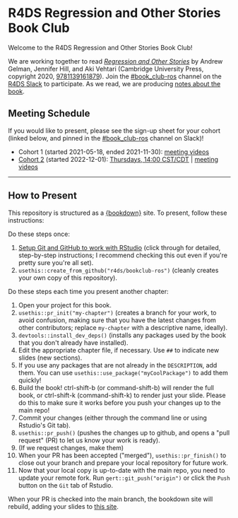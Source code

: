 # R4DS Regression and Other Stories Book Club

Welcome to the R4DS Regression and Other Stories Book Club!

We are working together to read [_Regression and Other Stories_](https://avehtari.github.io/ROS-Examples/) by Andrew Gelman, Jennifer Hill, and Aki Vehtari (Cambridge University Press, copyright 2020, [9781139161879](https://doi.org/10.1017/9781139161879)).
Join the [#book_club-ros](https://rfordatascience.slack.com/archives/C01V8RJ4J0M) channel on the [R4DS Slack](https://r4ds.io/join) to participate.
As we read, we are producing [notes about the book](https://r4ds.io/ros).

## Meeting Schedule

If you would like to present, please see the sign-up sheet for your cohort (linked below, and pinned in the [#book_club-ros](https://rfordatascience.slack.com/archives/C01V8RJ4J0M) channel on Slack)!

- Cohort 1 (started 2021-05-18, ended 2021-11-30): [meeting videos](https://www.youtube.com/playlist?list=PL3x6DOfs2NGi-qV3hhy95RxEtChyX6we3)
- [Cohort 2](https://docs.google.com/spreadsheets/d/1yyyCukV6qKx_IQhyguubGDyhWusEgWGbdaNznzXZpNg/edit?usp=sharing) (started 2022-12-01): [Thursdays, 14:00 CST/CDT](https://www.timeanddate.com/worldclock/converter.html?iso=20221201T200000&p1=24&p2=179&p3=1440) | [meeting videos](https://www.youtube.com/playlist?list=PL3x6DOfs2NGj4QAT3bvOaDICzyeN7k8tF)

<hr>


## How to Present

This repository is structured as a [{bookdown}](https://CRAN.R-project.org/package=bookdown) site.
To present, follow these instructions:

Do these steps once:

1. [Setup Git and GitHub to work with RStudio](https://github.com/r4ds/bookclub-setup) (click through for detailed, step-by-step instructions; I recommend checking this out even if you're pretty sure you're all set).
2. `usethis::create_from_github("r4ds/bookclub-ros")` (cleanly creates your own copy of this repository).

Do these steps each time you present another chapter:

1. Open your project for this book.
2. `usethis::pr_init("my-chapter")` (creates a branch for your work, to avoid confusion, making sure that you have the latest changes from other contributors; replace `my-chapter` with a descriptive name, ideally).
3. `devtools::install_dev_deps()` (installs any packages used by the book that you don't already have installed).
4. Edit the appropriate chapter file, if necessary. Use `##` to indicate new slides (new sections).
5. If you use any packages that are not already in the `DESCRIPTION`, add them. You can use `usethis::use_package("myCoolPackage")` to add them quickly!
6. Build the book! ctrl-shift-b (or command-shift-b) will render the full book, or ctrl-shift-k (command-shift-k) to render just your slide. Please do this to make sure it works before you push your changes up to the main repo!
7. Commit your changes (either through the command line or using Rstudio's Git tab).
8. `usethis::pr_push()` (pushes the changes up to github, and opens a "pull request" (PR) to let us know your work is ready).
9. (If we request changes, make them)
10. When your PR has been accepted ("merged"), `usethis::pr_finish()` to close out your branch and prepare your local repository for future work.
11. Now that your local copy is up-to-date with the main repo, you need to update your remote fork. Run `gert::git_push("origin")` or click the `Push` button on the `Git` tab of Rstudio.

When your PR is checked into the main branch, the bookdown site will rebuild, adding your slides to [this site](https://r4ds.io/ros).
